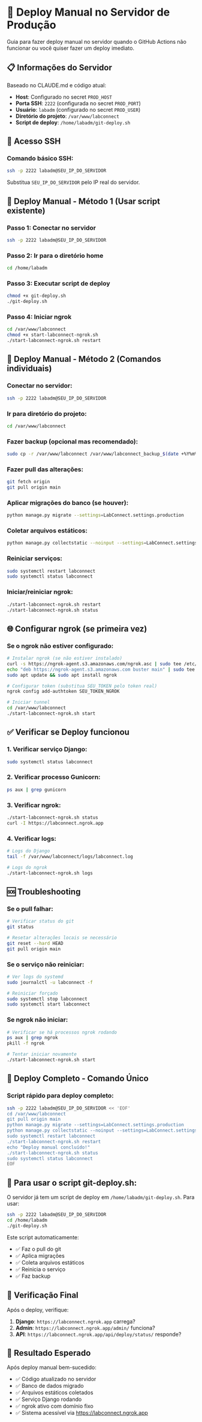 # 🚀 Deploy Manual no Servidor de Produção

Guia para fazer deploy manual no servidor quando o GitHub Actions não funcionar ou você quiser fazer um deploy imediato.

## 📋 Informações do Servidor

Baseado no CLAUDE.md e código atual:
- **Host**: Configurado no secret `PROD_HOST`
- **Porta SSH**: `2222` (configurada no secret `PROD_PORT`)
- **Usuário**: `labadm` (configurado no secret `PROD_USER`)
- **Diretório do projeto**: `/var/www/labconnect`
- **Script de deploy**: `/home/labadm/git-deploy.sh`

## 🔑 Acesso SSH

### Comando básico SSH:
```bash
ssh -p 2222 labadm@SEU_IP_DO_SERVIDOR
```

Substitua `SEU_IP_DO_SERVIDOR` pelo IP real do servidor.

## 🔄 Deploy Manual - Método 1 (Usar script existente)

### Passo 1: Conectar no servidor
```bash
ssh -p 2222 labadm@SEU_IP_DO_SERVIDOR
```

### Passo 2: Ir para o diretório home
```bash
cd /home/labadm
```

### Passo 3: Executar script de deploy
```bash
chmod +x git-deploy.sh
./git-deploy.sh
```

### Passo 4: Iniciar ngrok
```bash
cd /var/www/labconnect
chmod +x start-labconnect-ngrok.sh
./start-labconnect-ngrok.sh restart
```

## 🔧 Deploy Manual - Método 2 (Comandos individuais)

### Conectar no servidor:
```bash
ssh -p 2222 labadm@SEU_IP_DO_SERVIDOR
```

### Ir para diretório do projeto:
```bash
cd /var/www/labconnect
```

### Fazer backup (opcional mas recomendado):
```bash
sudo cp -r /var/www/labconnect /var/www/labconnect_backup_$(date +%Y%m%d_%H%M%S)
```

### Fazer pull das alterações:
```bash
git fetch origin
git pull origin main
```

### Aplicar migrações do banco (se houver):
```bash
python manage.py migrate --settings=LabConnect.settings.production
```

### Coletar arquivos estáticos:
```bash
python manage.py collectstatic --noinput --settings=LabConnect.settings.production
```

### Reiniciar serviços:
```bash
sudo systemctl restart labconnect
sudo systemctl status labconnect
```

### Iniciar/reiniciar ngrok:
```bash
./start-labconnect-ngrok.sh restart
./start-labconnect-ngrok.sh status
```

## 🌐 Configurar ngrok (se primeira vez)

### Se o ngrok não estiver configurado:
```bash
# Instalar ngrok (se não estiver instalado)
curl -s https://ngrok-agent.s3.amazonaws.com/ngrok.asc | sudo tee /etc/apt/trusted.gpg.d/ngrok.asc
echo "deb https://ngrok-agent.s3.amazonaws.com buster main" | sudo tee /etc/apt/sources.list.d/ngrok.list
sudo apt update && sudo apt install ngrok

# Configurar token (substitua SEU_TOKEN pelo token real)
ngrok config add-authtoken SEU_TOKEN_NGROK

# Iniciar tunnel
cd /var/www/labconnect
./start-labconnect-ngrok.sh start
```

## ✅ Verificar se Deploy funcionou

### 1. Verificar serviço Django:
```bash
sudo systemctl status labconnect
```

### 2. Verificar processo Gunicorn:
```bash
ps aux | grep gunicorn
```

### 3. Verificar ngrok:
```bash
./start-labconnect-ngrok.sh status
curl -I https://labconnect.ngrok.app
```

### 4. Verificar logs:
```bash
# Logs do Django
tail -f /var/www/labconnect/logs/labconnect.log

# Logs do ngrok
./start-labconnect-ngrok.sh logs
```

## 🆘 Troubleshooting

### Se o pull falhar:
```bash
# Verificar status do git
git status

# Resetar alterações locais se necessário
git reset --hard HEAD
git pull origin main
```

### Se o serviço não reiniciar:
```bash
# Ver logs do systemd
sudo journalctl -u labconnect -f

# Reiniciar forçado
sudo systemctl stop labconnect
sudo systemctl start labconnect
```

### Se ngrok não iniciar:
```bash
# Verificar se há processos ngrok rodando
ps aux | grep ngrok
pkill -f ngrok

# Tentar iniciar novamente
./start-labconnect-ngrok.sh start
```

## 📝 Deploy Completo - Comando Único

### Script rápido para deploy completo:
```bash
ssh -p 2222 labadm@SEU_IP_DO_SERVIDOR << 'EOF'
cd /var/www/labconnect
git pull origin main
python manage.py migrate --settings=LabConnect.settings.production
python manage.py collectstatic --noinput --settings=LabConnect.settings.production
sudo systemctl restart labconnect
./start-labconnect-ngrok.sh restart
echo "Deploy manual concluído!"
./start-labconnect-ngrok.sh status
sudo systemctl status labconnect
EOF
```

## 🔄 Para usar o script git-deploy.sh:

O servidor já tem um script de deploy em `/home/labadm/git-deploy.sh`. Para usar:

```bash
ssh -p 2222 labadm@SEU_IP_DO_SERVIDOR
cd /home/labadm
./git-deploy.sh
```

Este script automaticamente:
- ✅ Faz o pull do git
- ✅ Aplica migrações
- ✅ Coleta arquivos estáticos  
- ✅ Reinicia o serviço
- ✅ Faz backup

## 📱 Verificação Final

Após o deploy, verifique:
1. **Django**: `https://labconnect.ngrok.app` carrega?
2. **Admin**: `https://labconnect.ngrok.app/admin/` funciona?
3. **API**: `https://labconnect.ngrok.app/api/deploy/status/` responde?

## 🎯 Resultado Esperado

Após deploy manual bem-sucedido:
- ✅ Código atualizado no servidor
- ✅ Banco de dados migrado
- ✅ Arquivos estáticos coletados
- ✅ Serviço Django rodando
- ✅ ngrok ativo com domínio fixo
- ✅ Sistema acessível via https://labconnect.ngrok.app